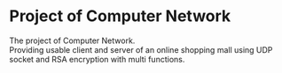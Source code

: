 # Project of Computer Network
The project of Computer Network.  
Providing usable client and server of an online shopping mall using UDP socket and RSA encryption with multi functions.
